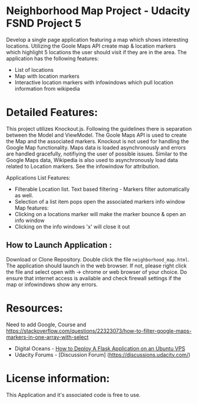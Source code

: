 # Neighborhood Map Project - Udacity FSND Project 5
Develop a single page application featuring a map which shows interesting locations. Utilizing the Goole Maps API create map & location
markers which highlight 5 locations the user should visit if they are in the area. The application has the following features:

* List of locations 
* Map with location markers
* Interactive location markers with infowindows which pull location information from wikipedia

# Detailed Features:
This project utilizes Knockout.js. Following the guidelines there is separation between the Model and ViewModel. The Goole Maps
API is used to create the Map and the associated markers. Knockout is not used for handling the Google Map functionality. Maps data
is loaded asynchronously and errors are handled gracefully, notifiying the user of possible issues. Similar to the Google Maps data,
Wikipedia is also used to asynchronously load data related to Location markers. See the infowindow for attribution.

Applications List Features:
* Filterable Location list. Text based filtering - Markers filter automatically as well.
* Selection of a list item pops open the associated markers info window
Map features:
* Clicking on a locations marker will make the marker bounce & open an info window 
* Clicking on the info windows 'x' will close it out

## How to Launch Application :
Download or Clone Repository. Double click the file ```neighborhood_map.html```. The application should launch in the web browser. 
If not, please right click the file and select open with -> chrome or web browser of your choice. Do ensure that internet access is 
available and check firewall settings if the map or infowindows show any errors.

# Resources:
Need to add Google, Course and https://stackoverflow.com/questions/22323073/how-to-filter-google-maps-markers-in-one-array-with-select
* Digital Oceans - [How to Deploy A Flask Application on an Ubuntu VPS](https://www.digitalocean.com/community/tutorials/how-to-deploy-a-flask-application-on-an-ubuntu-vps)
* Udacity Forums - [Discussion Forum] (https://discussions.udacity.com/)


# License information:
This Application and it's associated code is free to use. 
